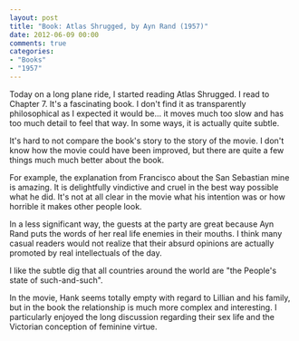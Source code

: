 ```yaml
---
layout: post
title: "Book: Atlas Shrugged, by Ayn Rand (1957)"
date: 2012-06-09 00:00
comments: true
categories:
- "Books"
- "1957"
---
```


Today on a long plane ride, I started reading Atlas Shrugged. I
read to Chapter 7. It's a fascinating book. I don't find it as
transparently philosophical as I expected it would be... it moves
much too slow and has too much detail to feel that way. In some
ways, it is actually quite subtle.

It's hard to not compare the book's story to the story of the
movie. I don't know how the movie could have been improved, but
there are quite a few things much much better about the book.

For example, the explanation from Francisco about the San Sebastian
mine is amazing. It is delightfully vindictive and cruel in the
best way possible what he did. It's not at all clear in the movie
what his intention was or how horrible it makes other people
look.

In a less significant way, the guests at the party are great
because Ayn Rand puts the words of her real life enemies in their
mouths. I think many casual readers would not realize that their
absurd opinions are actually promoted by real intellectuals of the
day.

I like the subtle dig that all countries around the world are "the
People's state of such-and-such".

In the movie, Hank seems totally empty with regard to Lillian and
his family, but in the book the relationship is much more complex
and interesting. I particularly enjoyed the long discussion
regarding their sex life and the Victorian conception of feminine
virtue.
